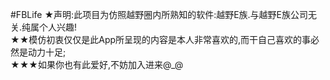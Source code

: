 #FBLife
★声明:此项目为仿照越野圈内所熟知的软件:越野E族.与越野E族公司无关.纯属个人兴趣!<br>
★★模仿初衷仅仅是此App所呈现的内容是本人非常喜欢的,而干自己喜欢的事必然是动力十足;<br>
★★★如果你也有此爱好,不妨加入进来@_@

